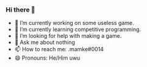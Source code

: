 ### Hi there 👋

- 🔭 I’m currently working on some useless game.
- 🌱 I’m currently learning competitive programming.
- 🤔 I’m looking for help with making a game.
- 💬 Ask me about nothing
- 📫 How to reach me: .mamke#0014
- 😄 Pronouns: He/Him uwu
